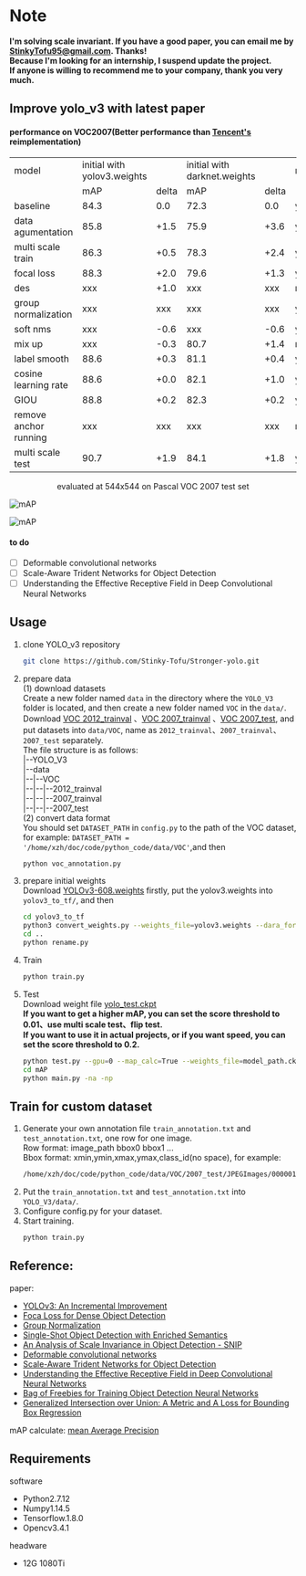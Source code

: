 Note
=
**I'm solving scale invariant. If you have a good paper, you can email me by StinkyTofu95@gmail.com. Thanks!<br>
Because I'm looking for an internship, I suspend update the project. <br>
If anyone is willing to recommend me to your company, thank you very much.<br>**


## Improve yolo_v3 with latest paper <br>
#### performance on VOC2007(Better performance than [Tencent's](https://github.com/TencentYoutuResearch/ObjectDetection-OneStageDet/tree/master/yolo) reimplementation)<br>
<table>
   <tr><td>model</td><td>initial with yolov3.weights</td><td></td><td>initial with darknet.weights</td><td></td><td>release</td></tr>
   <tr><td></td><td>mAP</td><td>delta</td><td>mAP</td><td>delta</td><td></td></tr>
   <tr><td>baseline</td><td>84.3</td><td>0.0</td><td>72.3</td><td>0.0</td><td>yes</td></tr>
   <tr><td>data agumentation</td><td>85.8</td><td>+1.5</td><td>75.9</td><td>+3.6</td><td>yes</td></tr>
   <tr><td>multi scale train</td><td>86.3</td><td>+0.5</td><td>78.3</td><td>+2.4</td><td>yes</td></tr>
   <tr><td>focal loss</td><td>88.3</td><td>+2.0</td><td>79.6</td><td>+1.3</td><td>yes</td></tr>
   <tr><td>des</td><td>xxx</td><td>+1.0</td><td>xxx</td><td>xxx</td><td>no</td></tr>
   <tr><td>group normalization</td><td>xxx</td><td>xxx</td><td>xxx</td><td>xxx</td><td>yes</td></tr>
   <tr><td>soft nms</td><td>xxx</td><td>-0.6</td><td>xxx</td><td>-0.6</td><td>yes</td></tr>
   <tr><td>mix up</td><td>xxx</td><td>-0.3</td><td>80.7</td><td>+1.4</td><td>no</td></tr>
   <tr><td>label smooth</td><td>88.6</td><td>+0.3</td><td>81.1</td><td>+0.4</td><td>yes</td></tr>
   <tr><td>cosine learning rate</td><td>88.6</td><td>+0.0</td><td>82.1</td><td>+1.0</td><td>yes</td></tr>
   <tr><td>GIOU</td><td>88.8</td><td>+0.2</td><td>82.3</td><td>+0.2</td><td>yes</td></tr>
   <tr><td>remove anchor running</td><td>xxx</td><td>xxx</td><td>xxx</td><td>xxx</td><td>no</td></tr>
   <tr><td>multi scale test</td><td>90.7</td><td>+1.9</td><td>84.1</td><td>+1.8</td><td>yes</td></tr>
</table>
<p align="center">evaluated at 544x544 on Pascal VOC 2007 test set</p>

![mAP](https://github.com/Stinky-Tofu/Stronger-yolo/blob/master/mAP/mAP0.png)<br>

![mAP](https://github.com/Stinky-Tofu/Stronger-yolo/blob/master/mAP/mAP1.png)<br>
    
#### to do
- [ ] Deformable convolutional networks<br>
- [ ] Scale-Aware Trident Networks for Object Detection
- [ ] Understanding the Effective Receptive Field in Deep Convolutional Neural Networks<br>

## Usage
1. clone YOLO_v3 repository
    ``` bash
    git clone https://github.com/Stinky-Tofu/Stronger-yolo.git
    ```
2. prepare data<br>
    (1) download datasets<br>
    Create a new folder named `data` in the directory where the `YOLO_V3` folder 
    is located, and then create a new folder named `VOC` in the `data/`.<br>
    Download [VOC 2012_trainval](http://host.robots.ox.ac.uk/pascal/VOC/voc2012/VOCtrainval_11-May-2012.tar)
    、[VOC 2007_trainval](http://host.robots.ox.ac.uk/pascal/VOC/voc2007/VOCtrainval_06-Nov-2007.tar)
    、[VOC 2007_test](http://host.robots.ox.ac.uk/pascal/VOC/voc2007/VOCtest_06-Nov-2007.tar), and put datasets into `data/VOC`,
    name as `2012_trainval`、`2007_trainval`、`2007_test` separately. <br>
    The file structure is as follows:<br>
    |--YOLO_V3<br>
    |--data<br>
    |--|--VOC<br>
    |--|--|--2012_trainval<br>
    |--|--|--2007_trainval<br>
    |--|--|--2007_test<br>
    (2) convert data format<br>
    You should set `DATASET_PATH` in `config.py` to the path of the VOC dataset, for example:
    `DATASET_PATH = '/home/xzh/doc/code/python_code/data/VOC'`,and then<br>
    ```bash
    python voc_annotation.py
    ```
3. prepare initial weights<br>
    Download [YOLOv3-608.weights](https://pjreddie.com/media/files/yolov3.weights) firstly, 
    put the yolov3.weights into `yolov3_to_tf/`, and then 
    ```bash
    cd yolov3_to_tf
    python3 convert_weights.py --weights_file=yolov3.weights --dara_format=NHWC --ckpt_file=./saved_model/yolov3_608_coco_pretrained.ckpt
    cd ..
    python rename.py
    ``` 

4. Train<br>
    ``` bash
    python train.py
    ```
5. Test<br>
    Download weight file [yolo_test.ckpt](https://drive.google.com/drive/folders/1We_P5L4nlLofR0IJJXzS7EEklZGUb9sz)<br>
    **If you want to get a higher mAP, you can set the score threshold to 0.01、use multi scale test、flip test.<br>
    If you want to use it in actual projects, or if you want speed, you can set the score threshold to 0.2.<br>**
    ``` bash
    python test.py --gpu=0 --map_calc=True --weights_file=model_path.ckpt
    cd mAP
    python main.py -na -np
    ```
## Train for custom dataset<br>

1. Generate your own annotation file `train_annotation.txt` 
and `test_annotation.txt`, one row for one image. <br>
Row format: image_path bbox0 bbox1 ...<br>
Bbox format: xmin,ymin,xmax,ymax,class_id(no space), for example:<br>
    ```bash
    /home/xzh/doc/code/python_code/data/VOC/2007_test/JPEGImages/000001.jpg 48,240,195,371,11 8,12,352,498,14
    ```
2. Put the `train_annotation.txt` and `test_annotation.txt` into `YOLO_V3/data/`.<br>
3. Configure config.py for your dataset.<br>
3. Start training.<br>
    ```bash
    python train.py
    ```
     
## Reference:<br>
paper: <br>
- [YOLOv3: An Incremental Improvement](https://arxiv.org/abs/1804.02767)<br>
- [Foca Loss for Dense Object Detection](https://arxiv.org/abs/1708.02002)<br>
- [Group Normalization](https://arxiv.org/abs/1803.08494)<br>
- [Single-Shot Object Detection with Enriched Semantics](https://arxiv.org/abs/1712.00433)<br>
- [An Analysis of Scale Invariance in Object Detection - SNIP](https://arxiv.org/abs/1711.08189)<br>
- [Deformable convolutional networks](https://arxiv.org/abs/1811.11168)<br>
- [Scale-Aware Trident Networks for Object Detection](https://arxiv.org/abs/1901.01892)<br>
- [Understanding the Effective Receptive Field in Deep Convolutional Neural Networks](https://arxiv.org/abs/1701.04128)<br>
- [Bag of Freebies for Training Object Detection Neural Networks](https://arxiv.org/pdf/1902.04103.pdf)<br>
- [Generalized Intersection over Union: A Metric and A Loss for Bounding Box Regression](https://arxiv.org/abs/1902.09630)<br>

mAP calculate: [mean Average Precision](https://github.com/Cartucho/mAP)<br>
 
## Requirements
software
- Python2.7.12 <br>
- Numpy1.14.5<br>
- Tensorflow.1.8.0 <br>
- Opencv3.4.1 <br>

headware
- 12G 1080Ti